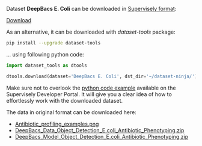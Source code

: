 Dataset **DeepBacs E. Coli** can be downloaded in [Supervisely format](https://developer.supervisely.com/api-references/supervisely-annotation-json-format):

 [Download](https://assets.supervisely.com/remote/eyJsaW5rIjogInMzOi8vc3VwZXJ2aXNlbHktZGF0YXNldHMvMTE0Ml9EZWVwQmFjcyBFLiBDb2xpL2RlZXBiYWNzLWUuLWNvbGktRGF0YXNldE5pbmphLnRhciIsICJzaWciOiAiMm1tRnQyNklwaklnSW81ckF0N2VEOWVnL2xzNEJsaHJQQ0UzdEZpNnZtTT0ifQ==?response-content-disposition=attachment%3B%20filename%3D%22deepbacs-e.-coli-DatasetNinja.tar%22)

As an alternative, it can be downloaded with *dataset-tools* package:
``` bash
pip install --upgrade dataset-tools
```

... using following python code:
``` python
import dataset_tools as dtools

dtools.download(dataset='DeepBacs E. Coli', dst_dir='~/dataset-ninja/')
```
Make sure not to overlook the [python code example](https://developer.supervisely.com/getting-started/python-sdk-tutorials/iterate-over-a-local-project) available on the Supervisely Developer Portal. It will give you a clear idea of how to effortlessly work with the downloaded dataset.

The data in original format can be downloaded here:

- [Antibiotic_profiling_examples.png](https://zenodo.org/record/5551057/files/Antibiotic_profiling_examples.png?download=1)
- [DeepBacs_Data_Object_Detection_E.coli_Antibiotic_Phenotyping.zip](https://zenodo.org/record/5551057/files/DeepBacs_Data_Object_Detection_E.coli_Antibiotic_Phenotyping.zip?download=1)
- [DeepBacs_Model_Object_Detection_E.coli_Antibiotic_Phenotyping.zip](https://zenodo.org/record/5551057/files/DeepBacs_Model_Object_Detection_E.coli_Antibiotic_Phenotyping.zip?download=1)
